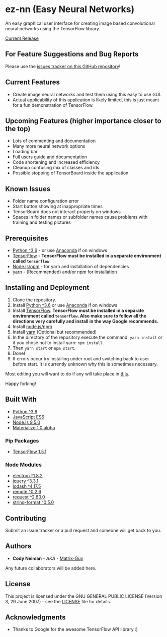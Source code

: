 # ez-nn (Easy Neural Networks)

An easy graphical user interface for creating image based convolutional neural networks using the TensorFlow library.

[Current Release](https://github.com/Matrix-Guy/ez-nn/releases)

## For Feature Suggestions and Bug Reports

Please use the [issues tracker on this GitHub repository](https://github.com/Matrix-Guy/ez-nn/issues)!

## Current Features
* Create image neural networks and test them using this easy to use GUI.
* Actual applicability of this application is likely limited, this is just meant for a fun demonstration of TensorFlow.

## Upcoming Features (higher importance closer to the top)
* Lots of commenting and documentation
* Many more neural network options
* Loading bar
* Full users guide and documentation
* Code shortening and increased efficiency
* Cleanup confusing mix of classes and ids
* Possible stopping of TensorBoard inside the application

## Known Issues
* Folder name configuration error
* Start button showing at inappropriate times
* TensorBoard does not interact properly on windows
* Spaces in folder names or subfolder names cause problems with training and testing pictures

## Prerequisites

* [Python ^3.6](https://www.python.org/) - or use [Anaconda](https://www.anaconda.com) if on windows
* [TensorFlow](https://www.tensorflow.org/) - **TensorFlow must be installed in a separate environment called ```tensorflow```**
* [Node.js/npm](https://nodejs.org/en/) - for yarn and installation of dependencies
* [yarn](https://yarnpkg.com/en/) - (Recommended) and/or [npm](https://nodejs.org/en/) for installation

## Installing and Deployment

1. Clone the repository.
2. Install [Python ^3.6](https://www.python.org/) or use [Anaconda](https://www.anaconda.com) if on windows
3. Install [TensorFlow](https://www.tensorflow.org/install). **TensorFlow must be installed in a separate environment called ```tensorflow```. Also make sure to follow all the directions very carefully and install in the way Google recommends.**
4. Install [node.js/npm](https://nodejs.org/en/)
5. Install [yarn](https://yarnpkg.com/en/) (Optional but recommended)
3. In the directory of the repository execute the command: ```yarn install``` or if you chose not to install yarn: ```npm install```.
4. Then ```yarn start``` or ```npm start```.
5. Done!
6. If errors occur try installing under root and switching back to user before start. It is currently unknown why this is sometimes necessary.

Most editing you will want to do if any will take place in [tf.js](tf.js).

Happy forking!

## Built With

* [Python ^3.6](https://www.python.org)
* [JavaScript ES6](https://www.javascript.com/)
* [Node.js 9.5.0](https://www.npmjs.com/)
* [Materialize 1.0 alpha](http://materializecss.com)

### Pip Packages
* [TensorFlow 1.5.1](https://www.tensorflow.org)

### Node Modules

* [electron ^1.8.2](https://www.npmjs.com/package/electron)
* [jquery ^3.3.1](https://www.npmjs.com/package/jquery)
* [lodash ^4.17.5](https://www.npmjs.com/package/lodash)
* [remote ^0.2.6](https://www.npmjs.com/package/remote)
* [request ^2.83.0](https://www.npmjs.com/package/request)
* [string-format ^0.5.0](https://www.npmjs.com/package/string-format)

## Contributing

Submit an issue tracker or a pull request and someone will get back to you.

## Authors

* **Cody Neiman** - *AKA* - [Matrix-Guy](https://github.com/Matrix-Guy)

Any future collaborators will be added here.

## License

This project is licensed under the GNU GENERAL PUBLIC LICENSE (Version 3, 29 June 2007) - see the [LICENSE](LICENSE) file for details.

## Acknowledgments

* Thanks to Google for the awesome TensorFlow API library :)
